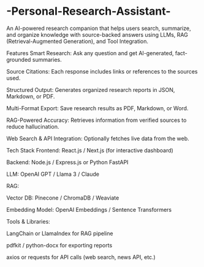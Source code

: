 # -Personal-Research-Assistant-
An AI-powered research companion that helps users search, summarize, and organize knowledge with source-backed answers using LLMs, RAG (Retrieval-Augmented Generation), and Tool Integration.

Features
Smart Research: Ask any question and get AI-generated, fact-grounded summaries.

Source Citations: Each response includes links or references to the sources used.

Structured Output: Generates organized research reports in JSON, Markdown, or PDF.

Multi-Format Export: Save research results as PDF, Markdown, or Word.

RAG-Powered Accuracy: Retrieves information from verified sources to reduce hallucination.

Web Search & API Integration: Optionally fetches live data from the web.

Tech Stack
Frontend: React.js / Next.js (for interactive dashboard)

Backend: Node.js / Express.js or Python FastAPI

LLM: OpenAI GPT / Llama 3 / Claude

RAG:

Vector DB: Pinecone / ChromaDB / Weaviate

Embedding Model: OpenAI Embeddings / Sentence Transformers

Tools & Libraries:

LangChain or LlamaIndex for RAG pipeline

pdfkit / python-docx for exporting reports

axios or requests for API calls (web search, news API, etc.)
